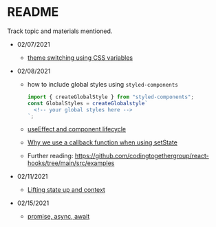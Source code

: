 # README

Track topic and materials mentioned.

- 02/07/2021

  - [theme switching using CSS variables](https://codesandbox.io/s/sefe-theme-f48hf)

- 02/08/2021

  - how to include global styles using `styled-components`

    ```js
    import { createGlobalStyle } from "styled-components";
    const GlobalStyles = createGlobalstyle`
      <!-- your global styles here -->
    `;
    ```

  - [useEffect and component lifecycle](https://codesandbox.io/s/use-effect-hooks-talk-3ocgi)
  - [Why we use a callback function when using setState](https://reactjs.org/docs/faq-state.html#why-is-setstate-giving-me-the-wrong-value)
  - Further reading: https://github.com/codingtogethergroup/react-hooks/tree/main/src/examples
  
- 02/11/2021
  - [Lifting state up and context](https://codesandbox.io/s/sefe-lifting-state-up-1653v)

- 02/15/2021
  - [promise, async, await](https://codesandbox.io/s/promise-fetch-gucse)
